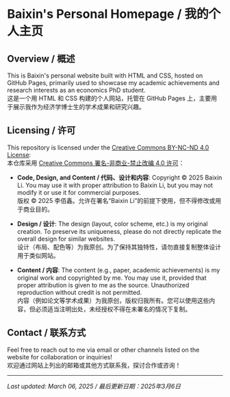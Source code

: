 # Baixin's Personal Homepage / 我的个人主页

## Overview / 概述
This is Baixin's personal website built with HTML and CSS, hosted on GitHub Pages, primarily used to showcase my academic achievements and research interests as an economics PhD student.  
这是一个用 HTML 和 CSS 构建的个人网站，托管在 GitHub Pages 上，主要用于展示我作为经济学博士生的学术成果和研究兴趣。

## Licensing / 许可
This repository is licensed under the [Creative Commons BY-NC-ND 4.0 License](LICENSE):  
本仓库采用 [Creative Commons 署名-非商业-禁止改编 4.0 许可](LICENSE)：  
- **Code, Design, and Content / 代码、设计和内容**: Copyright © 2025 Baixin Li. You may use it with proper attribution to Baixin Li, but you may not modify it or use it for commercial purposes.  
  版权 © 2025 李佰鑫。允许在署名“Baixin Li”的前提下使用，但不得修改或用于商业目的。

- **Design / 设计**: The design (layout, color scheme, etc.) is my original creation. To preserve its uniqueness, please do not directly replicate the overall design for similar websites.  
  设计（布局、配色等）为我原创。为了保持其独特性，请勿直接复制整体设计用于类似网站。  
- **Content / 内容**: The content (e.g., paper, academic achievements) is my original work and copyrighted by me. You may use it, provided that proper attribution is given to me as the source. Unauthorized reproduction without credit is not permitted.  
  内容（例如论文等学术成果）为我原创，版权归我所有。您可以使用这些内容，但必须适当注明出处，未经授权不得在未署名的情况下复制。

## Contact / 联系方式
Feel free to reach out to me via email or other channels listed on the website for collaboration or inquiries!  
欢迎通过网站上列出的邮箱或其他方式联系我，探讨合作或咨询！

---

*Last updated: March 06, 2025 / 最后更新日期：2025年3月6日*

